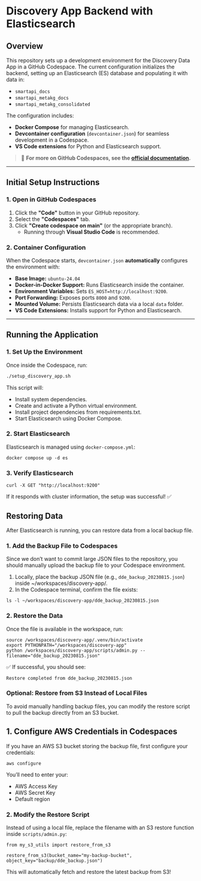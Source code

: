 # Discovery App Backend with Elasticsearch

## Overview  
This repository sets up a development environment for the Discovery Data App in a GitHub Codespace. The current configuration initializes the backend, setting up an Elasticsearch (ES) database and populating it with data in:  
- `smartapi_docs`  
- `smartapi_metakg_docs`  
- `smartapi_metakg_consolidated`  

The configuration includes:  
- **Docker Compose** for managing Elasticsearch.  
- **Devcontainer configuration** (`devcontainer.json`) for seamless development in a Codespace.  
- **VS Code extensions** for Python and Elasticsearch support.  

> 📖 **For more on GitHub Codespaces, see the [official documentation](https://docs.github.com/en/codespaces/about-codespaces/what-are-codespaces).**  

---

## Initial Setup Instructions  

### 1. Open in GitHub Codespaces  
1. Click the **"Code"** button in your GitHub repository.  
2. Select the **"Codespaces"** tab.  
3. Click **"Create codespace on main"** (or the appropriate branch).  
   - Running through **Visual Studio Code** is recommended.  

### 2. Container Configuration  
When the Codespace starts, `devcontainer.json` **automatically** configures the environment with:  
- **Base Image:** `ubuntu-24.04`  
- **Docker-in-Docker Support:** Runs Elasticsearch inside the container.  
- **Environment Variables:** Sets `ES_HOST=http://localhost:9200`.  
- **Port Forwarding:** Exposes ports `8000` and `9200`.  
- **Mounted Volume:** Persists Elasticsearch data via a local `data` folder.  
- **VS Code Extensions:** Installs support for Python and Elasticsearch.  

---

## Running the Application  

### 1. Set Up the Environment  
Once inside the Codespace, run:  
```bash
./setup_discovery_app.sh
```

This script will:

* Install system dependencies.
* Create and activate a Python virtual environment.
* Install project dependencies from requirements.txt.
* Start Elasticsearch using Docker Compose.


### 2. Start Elasticsearch
Elasticsearch is managed using `docker-compose.yml`:
```
docker compose up -d es
```  
### 3. Verify Elasticsearch
```
curl -X GET "http://localhost:9200"
```  
If it responds with cluster information, the setup was successful! ✅

## Restoring Data
After Elasticsearch is running, you can restore data from a local backup file.

### 1. Add the Backup File to Codespaces
Since we don’t want to commit large JSON files to the repository, you should manually upload the backup file to your Codespace environment.

1. Locally, place the backup JSON file (e.g., `dde_backup_20230815.json`) inside ~/workspaces/discovery-app/.
2. In the Codespace terminal, confirm the file exists:
```
ls -l ~/workspaces/discovery-app/dde_backup_20230815.json
```

### 2. Restore the Data  

Once the file is available in the workspace, run:
```
source /workspaces/discovery-app/.venv/bin/activate  
export PYTHONPATH="/workspaces/discovery-app"  
python /workspaces/discovery-app/scripts/admin.py --filename="dde_backup_20230815.json"
```
✅ If successful, you should see:
```
Restore completed from dde_backup_20230815.json
```

### Optional: Restore from S3 Instead of Local Files
To avoid manually handling backup files, you can modify the restore script to pull the backup directly from an S3 bucket.

## 1. Configure AWS Credentials in Codespaces
If you have an AWS S3 bucket storing the backup file, first configure your credentials:
```
aws configure
```
You’ll need to enter your:

* AWS Access Key
* AWS Secret Key
* Default region
### 2. Modify the Restore Script
Instead of using a local file, replace the filename with an S3 restore function inside `scripts/admin.py`:
```
from my_s3_utils import restore_from_s3

restore_from_s3(bucket_name="my-backup-bucket", object_key="backup/dde_backup.json")
```
This will automatically fetch and restore the latest backup from S3!